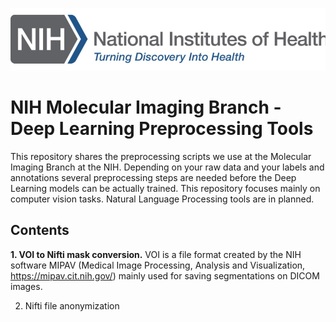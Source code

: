 ![NIH logo](https://github.com/smehralivand/NIH_MIB_Deep_Learning_Preprocessing/blob/master/NIH_Logo_Broad.jpg)
# NIH Molecular Imaging Branch - Deep Learning Preprocessing Tools

This repository shares the preprocessing scripts we use at the Molecular Imaging Branch at the NIH. Depending on your raw data and your labels and annotations several preprocessing steps are needed before the Deep Learning models can be actually trained. This repository focuses mainly on computer vision tasks. Natural Language Processing tools are in planned.

## Contents

**1. VOI to Nifti mask conversion.** VOI is a file format created by the NIH software MIPAV (Medical Image Processing, Analysis and Visualization, https://mipav.cit.nih.gov/) mainly used for saving segmentations on DICOM images.

2. Nifti file anonymization
